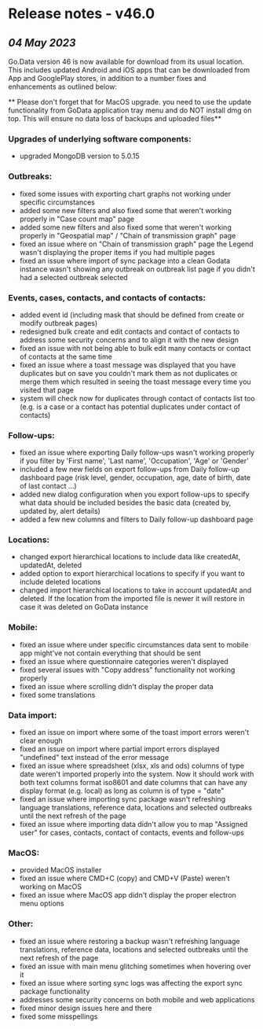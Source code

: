 # Release notes - v46.0
## ***04 May 2023***
Go.Data version 46 is now available for download from its usual location. This includes updated Android and iOS apps that can be downloaded from App and GooglePlay stores, in addition to a number fixes and enhancements as outlined below:

** Please don't forget that for MacOS upgrade. you need to use the update functionality from GoData application tray menu and do NOT install dmg on top. This will ensure no data loss of backups and uploaded files** 

### Upgrades of underlying software components:
- upgraded MongoDB version to 5.0.15

### Outbreaks:
- fixed some issues with exporting chart graphs not working under specific circumstances
- added some new filters and also fixed some that weren't working properly in "Case count map" page
- added some new filters and also fixed some that weren't working properly in "Geospatial map" / "Chain of transmission graph" page
- fixed an issue where on "Chain of transmission graph" page the Legend wasn't displaying the proper items if you had multiple pages
- fixed an issue where import of sync package into a clean Godata instance wasn't showing any outbreak on outbreak list page if you didn't had a selected outbreak selected

### Events, cases, contacts, and contacts of contacts:
- added event id (including mask that should be defined from create or modify outbreak pages)
- redesigned bulk create and edit contacts and contact of contacts to address some security concerns and to align it with the new design
- fixed an issue with not being able to bulk edit many contacts or contact of contacts at the same time
- fixed an issue where a toast message was displayed that you have duplicates but on save you couldn't mark them as not duplicates or merge them which resulted in seeing the toast message every time you visited that page
- system will check now for duplicates through contact of contacts list too (e.g. is a case or a contact has potential duplicates under contact of contacts)

### Follow-ups:
- fixed an issue where exporting Daily follow-ups wasn't working properly if you filter by 'First name', 'Last name', 'Occupation', 'Age' or 'Gender'
- included a few new fields on export follow-ups from Daily follow-up dashboard page (risk level, gender, occupation, age, date of birth, date of last contact ...)
- added new dialog configuration when you export follow-ups to specify what data should be included besides the basic data (created by, updated by, alert details)
- added a few new columns and filters to Daily follow-up dashboard page

### Locations: 
- changed export hierarchical locations to include data like createdAt, updatedAt, deleted
- added option to export hierarchical locations to specify if you want to include deleted locations
- changed import hierarchical locations to take in account updatedAt and deleted. If the location from the imported file is newer it will restore in case it was deleted on GoData instance

### Mobile:
- fixed an issue where under specific circumstances data sent to mobile app might've not contain everything that should be sent
- fixed an issue where questionnaire categories weren't displayed
- fixed several issues with "Copy address" functionality not working properly
- fixed an issue where scrolling didn't display the proper data
- fixed some translations

### Data import: 
- fixed an issue on import where some of the toast import errors weren't clear enough
- fixed an issue on import where partial import errors displayed "undefined" text instead of the error message
- fixed an issue where spreadsheet (xlsx, xls and ods) columns of type date weren't imported properly into the system. Now it should work with both text columns format iso8601 and date columns that can have any display format (e.g. local) as long as column is of type = "date"
- fixed an issue where importing sync package wasn't refreshing language translations, reference data, locations and selected outbreaks until the next refresh of the page
- fixed an issue where importing data didn't allow you to map "Assigned user" for cases, contacts, contact of contacts, events and follow-ups

### MacOS:
- provided MacOS installer
- fixed an issue where CMD+C (copy) and CMD+V (Paste) weren't working on MacOS
- fixed an issue where MacOS app didn't display the proper electron menu options

### Other:
- fixed an issue where restoring a backup wasn't refreshing language translations, reference data, locations and selected outbreaks until the next refresh of the page
- fixed an issue with main menu glitching sometimes when hovering over it
- fixed an issue where sorting sync logs was affecting the export sync package functionality
- addresses some security concerns on both mobile and web applications
- fixed minor design issues here and there
- fixed some misspellings
